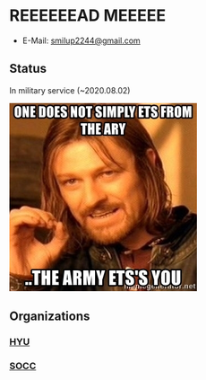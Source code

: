 # REEEEEEAD MEEEEE

* E-Mail: smilup2244@gmail.com

## Status

In military service (~2020.08.02)

![전역시켜줘어어](https://raw.githubusercontent.com/smilu97/smilu97/master/ets.jpg)

## Organizations

### [HYU](http://cse.hanyang.ac.kr/)

### [SOCC](https://socc-io.github.io/)

